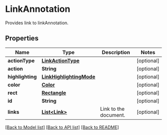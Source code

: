 ﻿
# LinkAnnotation
Provides link to linkAnnotation.

## Properties
Name | Type | Description | Notes
------------ | ------------- | ------------- | -------------
**actionType** | [**LinkActionType**](LinkActionType.md) |  | [optional]
**action** | **String** |  | [optional]
**highlighting** | [**LinkHighlightingMode**](LinkHighlightingMode.md) |  | [optional]
**color** | [**Color**](Color.md) |  | [optional]
**rect** | [**Rectangle**](Rectangle.md) |  | [optional]
**id** | **String** |  | [optional]
**links** | [**List&lt;Link&gt;**](Link.md) | Link to the document. | [optional]


[[Back to Model list]](../README.md#documentation-for-models) [[Back to API list]](../README.md#documentation-for-api-endpoints) [[Back to README]](../README.md)


